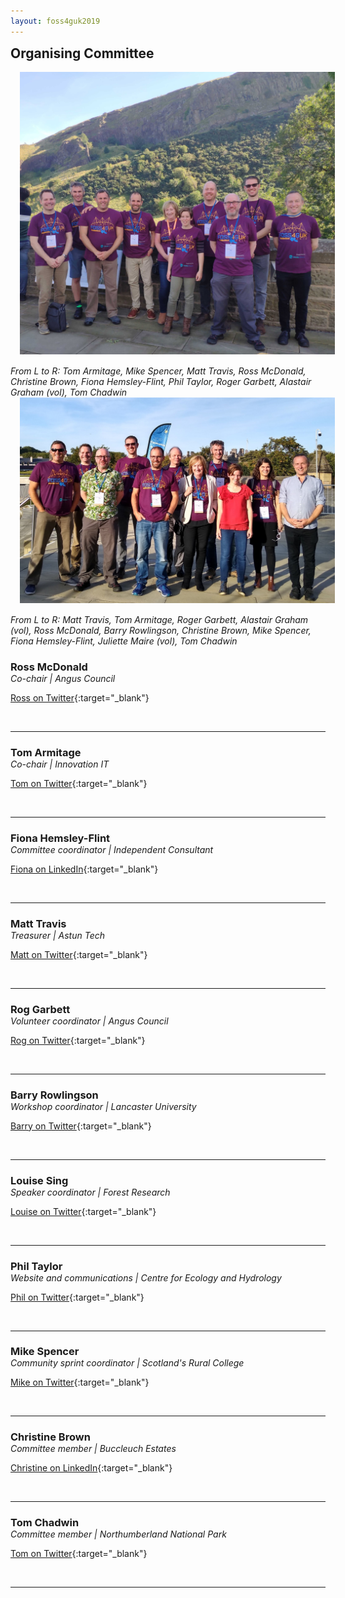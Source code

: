 ```yaml
---
layout: foss4guk2019
---
```

<h2 style="margin-top:0;">Organising Committee</h2>

<img src="images/IMG_20190920_140535.jpg" style="float:centre; padding-left:15px; padding-bottom:15px;"/>
<em>From L to R: Tom Armitage, Mike Spencer, Matt Travis, Ross McDonald, Christine Brown, Fiona Hemsley-Flint, Phil Taylor, Roger Garbett, Alastair Graham (vol), Tom Chadwin</em>

<img src="images/loc1.jpg" style="float:centre; padding-left:15px; padding-bottom:15px;"/>
<em>From L to R: Matt Travis, Tom Armitage, Roger Garbett, Alastair Graham (vol), Ross McDonald, Barry Rowlingson, Christine Brown, Mike Spencer, Fiona Hemsley-Flint, Juliette Maire (vol), Tom Chadwin</em>

<br>

<h3 style="margin-bottom:0; padding-bottom:0;">Ross McDonald</h3>
<em>Co-chair | Angus Council</em>

[Ross on Twitter](https://twitter.com/mixedbredie "Twitter"){:target="_blank"}

<br>
<hr/>


<h3 style="margin-bottom:0; padding-bottom:0;">Tom Armitage</h3>
<em>Co-chair | Innovation IT</em>

[Tom on Twitter](https://twitter.com/MapNav_Tom "Twitter"){:target="_blank"}

<br>
<hr/>


<h3 style="margin-bottom:0; padding-bottom:0;">Fiona Hemsley-Flint</h3>
<em>Committee coordinator | Independent Consultant</em>

[Fiona on LinkedIn](https://www.linkedin.com/in/fiona-hemsley-flint-225b6616/ "LinkedIn"){:target="_blank"}

<br>
<hr/>


<h3 style="margin-bottom:0; padding-bottom:0;">Matt Travis</h3>
<em>Treasurer | Astun Tech</em>

[Matt on Twitter](https://twitter.com/Yakus "Twitter"){:target="_blank"}

<br>
<hr/>


<h3 style="margin-bottom:0; padding-bottom:0;">Rog Garbett</h3>
<em>Volunteer coordinator | Angus Council</em>

[Rog on Twitter](https://twitter.com/reagarbett "Twitter"){:target="_blank"}

<br>
<hr/>


<h3 style="margin-bottom:0; padding-bottom:0;">Barry Rowlingson</h3>
<em>Workshop coordinator | Lancaster University</em>

[Barry on Twitter](https://twitter.com/geospacedman "Twitter"){:target="_blank"}

<br>
<hr/>


<h3 style="margin-bottom:0; padding-bottom:0;">Louise Sing</h3>
<em>Speaker coordinator | Forest Research</em>

[Louise on Twitter](https://twitter.com/sing_louise "Twitter"){:target="_blank"}

<br>
<hr/>


<h3 style="margin-bottom:0; padding-bottom:0;">Phil Taylor</h3>
<em>Website and communications | Centre for Ecology and Hydrology</em>

[Phil on Twitter](https://twitter.com/ScienceAndMaps "Twitter"){:target="_blank"}

<br>
<hr/>


<h3 style="margin-bottom:0; padding-bottom:0;">Mike Spencer</h3>
<em>Community sprint coordinator | Scotland's Rural College</em>

[Mike on Twitter](https://twitter.com/mikerspencer "Twitter"){:target="_blank"}

<br>
<hr/>


<h3 style="margin-bottom:0; padding-bottom:0;">Christine Brown</h3>
<em>Committee member | Buccleuch Estates</em>

[Christine on LinkedIn](https://www.linkedin.com/in/christine-brown-1a0b5a9 "LinkedIn"){:target="_blank"}

<br>
<hr/>


<h3 style="margin-bottom:0; padding-bottom:0;">Tom Chadwin</h3>
<em>Committee member | Northumberland National Park</em>

[Tom on Twitter](https://twitter.com/tomchadwin "Twitter"){:target="_blank"}

<br>
<hr/>

